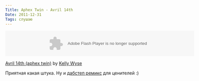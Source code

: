 ```yaml
---
Title: Aphex Twin - Avril 14th
Date: 2011-12-31
Tags: слушаю
---
```


<object height="81" width="600"> <param name="movie" value="https://player.soundcloud.com/player.swf?url=http%3A%2F%2Fapi.soundcloud.com%2Ftracks%2F14750819&amp;show_comments=false&amp;auto_play=false&amp;color=000000"></param> <param name="allowscriptaccess" value="always"></param><param name="wmode" value="opaque"></param> <embed allowscriptaccess="always" height="81" src="https://player.soundcloud.com/player.swf?url=http%3A%2F%2Fapi.soundcloud.com%2Ftracks%2F14750819&amp;show_comments=false&amp;auto_play=false&amp;color=000000" type="application/x-shockwave-flash" width="600"></embed> </object> <p>  <span>[Avril 14th (aphex twin)](http://soundcloud.com/o-_-o-1/avril-14th-aphex-twin) by [Kelly Wyse](http://soundcloud.com/o-_-o-1)</span></p>

Приятная какая штука. Ну и [дабстеп ремикс](http://soundcloud.com/dubstep/avril-14th-by-aphex-twin) для ценителей :)